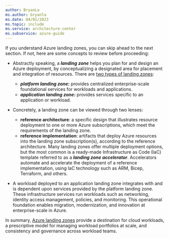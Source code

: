 ```yaml
---
author: BryanLa
ms.author: bryanla
ms.date: 04/01/2023
ms.topic: include
ms.service: architecture-center
ms.subservice: azure-guide
---
```

<!-- NOTE that this include is used by files in the following repos:
- architecture-center-pr
- cloud-adoption-framework-pr repo 
-->

If you understand Azure landing zones, you can skip ahead to the next section. If not, here are some concepts to review before proceeding:

- Abstractly speaking, a ***landing zone*** helps you plan for and design an Azure deployment, by conceptualizing a designated area for placement and integration of resources. There are [two types of landing zones](/azure/cloud-adoption-framework/ready/landing-zone/#platform-landing-zones-vs-application-landing-zones):
   - ***platform landing zone:*** provides centralized enterprise-scale foundational services for workloads and applications.
   - ***application landing zone:*** provides services specific to an application or workload. 

- Concretely, a landing zone can be viewed through two lenses:
  - **reference architecture**: a specific design that illustrates resource deployment to one or more Azure subscriptions, which meet the requirements of the landing zone. 
  - **reference implementation**: artifacts that deploy Azure resources into the landing zone subscription(s), according to the reference architecture. Many landing zones offer multiple deployment options, but the most common is a ready-made Infrastructure as Code (IaC) template referred to as a ***landing zone accelerator***. Accelerators automate and accelerate the deployment of a reference implementation, using IaC technology such as ARM, Bicep, Terraform, and others. 

- A workload deployed to an application landing zone integrates with and is dependent upon services provided by the platform landing zone. These infrastructure services run workloads such as networking, identity access management, policies, and monitoring. This operational foundation enables migration, modernization, and innovation at enterprise-scale in Azure. 

In summary, [Azure landing zones](/azure/cloud-adoption-framework/ready/landing-zone) provide a destination for cloud workloads, a prescriptive model for managing workload portfolios at scale, and consistency and governance across workload teams. 
